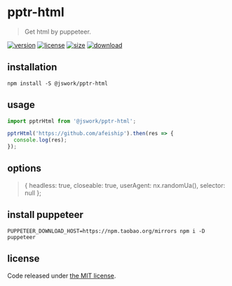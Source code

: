 # pptr-html
> Get html by puppeteer.

[![version][version-image]][version-url]
[![license][license-image]][license-url]
[![size][size-image]][size-url]
[![download][download-image]][download-url]

## installation
```shell
npm install -S @jswork/pptr-html
```

## usage
```js
import pptrHtml from '@jswork/pptr-html';

pptrHtml('https://github.com/afeiship').then(res => {
  console.log(res);
});
```

## options
> { headless: true, closeable: true, userAgent: nx.randomUa(), selector: null };

## install puppeteer
```shell
PUPPETEER_DOWNLOAD_HOST=https://npm.taobao.org/mirrors npm i -D puppeteer
```

## license
Code released under [the MIT license](https://github.com/afeiship/pptr-html/blob/master/LICENSE.txt).

[version-image]: https://img.shields.io/npm/v/@jswork/pptr-html
[version-url]: https://npmjs.org/package/@jswork/pptr-html

[license-image]: https://img.shields.io/npm/l/@jswork/pptr-html
[license-url]: https://github.com/afeiship/pptr-html/blob/master/LICENSE.txt

[size-image]: https://img.shields.io/bundlephobia/minzip/@jswork/pptr-html
[size-url]: https://github.com/afeiship/pptr-html/blob/master/dist/pptr-html.min.js

[download-image]: https://img.shields.io/npm/dm/@jswork/pptr-html
[download-url]: https://www.npmjs.com/package/@jswork/pptr-html

